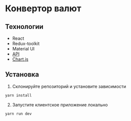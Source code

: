 # Конвертор валют

## Технологии

- React
- Redux-toolkit
- Material UI
- [API]("freecurrencyapi.com")
- [Chart.js]("chartjs.org)

## Установка

1. Cклонируйте репозиторий и установите зависимости
```bash
yarn install
```
2. Запустите клиентское приложение локально
```bash
yarn run dev
```
